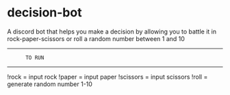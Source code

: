 # decision-bot
A discord bot that helps you make a decision by allowing you to battle it in rock-paper-scissors or roll a random number between 1 and 10

----------------------------
          TO RUN
----------------------------
!rock = input rock
!paper = input paper
!scissors = input scissors
!roll = generate random number 1-10
